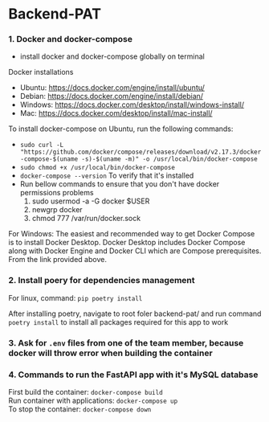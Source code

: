 # Backend-PAT

### 1. Docker and docker-compose
- install docker and docker-compose globally on terminal

Docker installations
- Ubuntu: https://docs.docker.com/engine/install/ubuntu/
- Debian: https://docs.docker.com/engine/install/debian/
- Windows: https://docs.docker.com/desktop/install/windows-install/
- Mac: https://docs.docker.com/desktop/install/mac-install/

To install docker-compose on Ubuntu, run the following commands:
- `sudo curl -L "https://github.com/docker/compose/releases/download/v2.17.3/docker-compose-$(uname -s)-$(uname -m)" -o /usr/local/bin/docker-compose`
- `sudo chmod +x /usr/local/bin/docker-compose`
- `docker-compose --version` To verify that it's installed
- Run bellow commands to ensure that you don't have docker permissions problems
    1. sudo usermod -a -G docker $USER
    2. newgrp docker
    3. chmod 777 /var/run/docker.sock

For Windows: The easiest and recommended way to get Docker Compose is to install Docker Desktop. Docker Desktop includes Docker Compose along with Docker Engine and Docker CLI which are Compose prerequisites. From the link provided above.


### 2. Install poery for dependencies management
For linux, command: `pip poetry install`

After installing poetry, navigate to root foler backend-pat/ and run command `poetry install` to install all packages required for this app to work

### 3. Ask for `.env` files from one of the team member, because docker will throw error when building the container

### 4. Commands to run the FastAPI app with it's MySQL database
First build the container: `docker-compose build` <br>
Run container with applications: `docker-compose up`<br>
To stop the container: `docker-compose down`<br>



